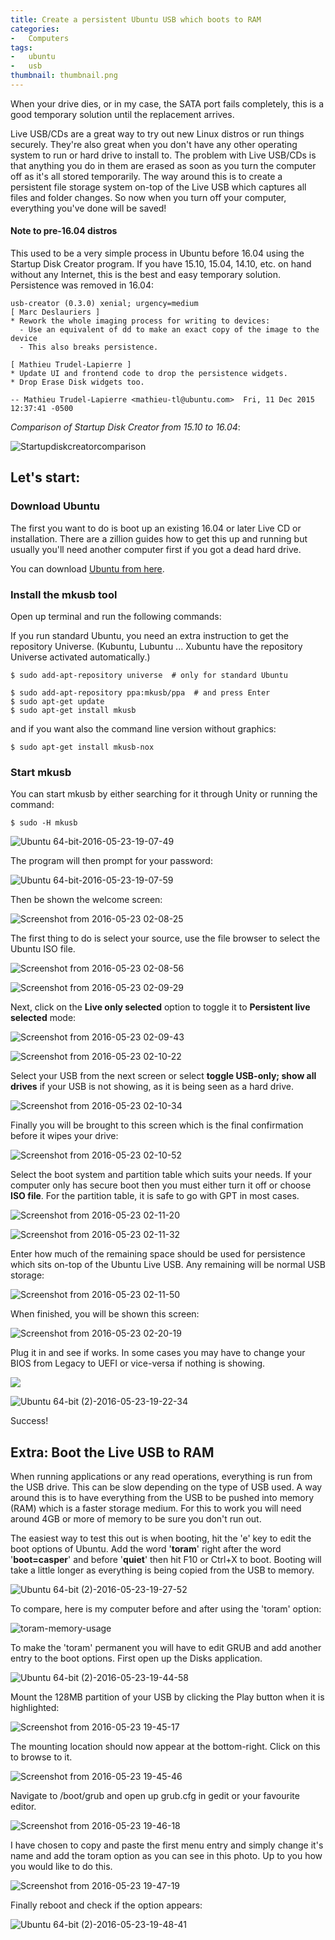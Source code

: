 ```yaml
---
title: Create a persistent Ubuntu USB which boots to RAM
categories:
-   Computers
tags:
-   ubuntu
-   usb
thumbnail: thumbnail.png
---
```


When your drive dies, or in my case, the SATA port fails completely, this is a good temporary solution until the replacement arrives.

<!-- more -->

Live USB/CDs are a great way to try out new Linux distros or run things securely. They're also great when you don't have any other operating system to run or hard drive to install to. The problem with Live USB/CDs is that anything you do in them are erased as soon as you turn the computer off as it's all stored temporarily. The way around this is to create a persistent file storage system on-top of the Live USB which captures all files and folder changes. So now when you turn off your computer, everything you've done will be saved!

#### Note to pre-16.04 distros

This used to be a very simple process in Ubuntu before 16.04 using the Startup Disk Creator program. If you have 15.10, 15.04, 14.10, etc. on hand without any Internet, this is the best and easy temporary solution. Persistence was removed in 16.04:

```text
usb-creator (0.3.0) xenial; urgency=medium
[ Marc Deslauriers ]
* Rework the whole imaging process for writing to devices:
  - Use an equivalent of dd to make an exact copy of the image to the device
  - This also breaks persistence.

[ Mathieu Trudel-Lapierre ]
* Update UI and frontend code to drop the persistence widgets.
* Drop Erase Disk widgets too.

-- Mathieu Trudel-Lapierre <mathieu-tl@ubuntu.com>  Fri, 11 Dec 2015 12:37:41 -0500
```

_Comparison of Startup Disk Creator from 15.10 to 16.04_:

![Startupdiskcreatorcomparison](Startupdiskcreatorcomparison-179x300.png)

## Let's start:

### Download Ubuntu

The first you want to do is boot up an existing 16.04 or later Live CD or installation. There are a zillion guides how to get this up and running but usually you'll need another computer first if you got a dead hard drive.

You can download [Ubuntu from here](http://www.ubuntu.com/download).

### Install the mkusb tool

Open up terminal and run the following commands:

If you run standard Ubuntu, you need an extra instruction to get the repository Universe. (Kubuntu, Lubuntu ... Xubuntu have the repository Universe activated automatically.)

```shell-session
$ sudo add-apt-repository universe  # only for standard Ubuntu

$ sudo add-apt-repository ppa:mkusb/ppa  # and press Enter
$ sudo apt-get update
$ sudo apt-get install mkusb
```

and if you want also the command line version without graphics:

```shell-session
$ sudo apt-get install mkusb-nox
```

### Start mkusb

You can start mkusb by either searching for it through Unity or running the command:

```shell-session
$ sudo -H mkusb
```

![Ubuntu 64-bit-2016-05-23-19-07-49](ubuntu-64-bit-2016-05-23-19-07-49.png)

The program will then prompt for your password:

![Ubuntu 64-bit-2016-05-23-19-07-59](Ubuntu-64-bit-2016-05-23-19-07-59-300x200.png)

Then be shown the welcome screen:

![Screenshot from 2016-05-23 02-08-25](Screenshot-from-2016-05-23-02-08-25.png)

The first thing to do is select your source, use the file browser to select the Ubuntu ISO file.

![Screenshot from 2016-05-23 02-08-56](screenshot-from-2016-05-23-02-08-56.png)

![Screenshot from 2016-05-23 02-09-29](screenshot-from-2016-05-23-02-09-29-e1464005557692.png)

Next, click on the **Live only selected** option to toggle it to **Persistent live selected** mode:

![Screenshot from 2016-05-23 02-09-43](screenshot-from-2016-05-23-02-09-43.png)

![Screenshot from 2016-05-23 02-10-22](screenshot-from-2016-05-23-02-10-22.png)

Select your USB from the next screen or select **toggle USB-only; show all drives** if your USB is not showing, as it is being seen as a hard drive.

![Screenshot from 2016-05-23 02-10-34](screenshot-from-2016-05-23-02-10-34.png)

Finally you will be brought to this screen which is the final confirmation before it wipes your drive:

![Screenshot from 2016-05-23 02-10-52](screenshot-from-2016-05-23-02-10-52.png)

Select the boot system and partition table which suits your needs. If your computer only has secure boot then you must either turn it off or choose **ISO file**. For the partition table, it is safe to go with GPT in most cases.

![Screenshot from 2016-05-23 02-11-20](screenshot-from-2016-05-23-02-11-20.png)

![Screenshot from 2016-05-23 02-11-32](screenshot-from-2016-05-23-02-11-32.png)

Enter how much of the remaining space should be used for persistence which sits on-top of the Ubuntu Live USB. Any remaining will be normal USB storage:

![Screenshot from 2016-05-23 02-11-50](screenshot-from-2016-05-23-02-11-50.png)

When finished, you will be shown this screen:

![Screenshot from 2016-05-23 02-20-19](screenshot-from-2016-05-23-02-20-19.png)

Plug it in and see if works. In some cases you may have to change your BIOS from Legacy to UEFI or vice-versa if nothing is showing.

![](Ubuntu-64-bit-2-2016-05-23-19-21-06-1024x768.png)

![Ubuntu 64-bit (2)-2016-05-23-19-22-34](Ubuntu-64-bit-2-2016-05-23-19-22-34-1024x768.png)

Success!

## Extra: Boot the Live USB to RAM

When running applications or any read operations, everything is run from the USB drive. This can be slow depending on the type of USB used. A way around this is to have everything from the USB to be pushed into memory (RAM) which is a faster storage medium. For this to work you will need around 4GB or more of memory to be sure you don't run out.

The easiest way to test this out is when booting, hit the 'e' key to edit the boot options of Ubuntu. Add the word '**toram**' right after the word '**boot=casper**' and before '**quiet**' then hit F10 or Ctrl+X to boot. Booting will take a little longer as everything is being copied from the USB to memory.

![Ubuntu 64-bit (2)-2016-05-23-19-27-52](Ubuntu-64-bit-2-2016-05-23-19-27-52-1024x768.png)

To compare, here is my computer before and after using the 'toram' option:

![toram-memory-usage](toram-memory-usage.png)

To make the 'toram' permanent you will have to edit GRUB and add another entry to the boot options. First open up the Disks application.

![Ubuntu 64-bit (2)-2016-05-23-19-44-58](ubuntu-64-bit-2-2016-05-23-19-44-58-1.png)

Mount the 128MB partition of your USB by clicking the Play button when it is highlighted:

![Screenshot from 2016-05-23 19-45-17](screenshot-from-2016-05-23-19-45-17.png)

The mounting location should now appear at the bottom-right. Click on this to browse to it.

![Screenshot from 2016-05-23 19-45-46](screenshot-from-2016-05-23-19-45-46.png)

Navigate to /boot/grub and open up grub.cfg in gedit or your favourite editor.

![Screenshot from 2016-05-23 19-46-18](Screenshot-from-2016-05-23-19-46-18.png)

I have chosen to copy and paste the first menu entry and simply change it's name and add the toram option as you can see in this photo. Up to you how you would like to do this.

![Screenshot from 2016-05-23 19-47-19](screenshot-from-2016-05-23-19-47-19.png)

Finally reboot and check if the option appears:

![Ubuntu 64-bit (2)-2016-05-23-19-48-41](Ubuntu-64-bit-2-2016-05-23-19-48-41-1024x768.png)
